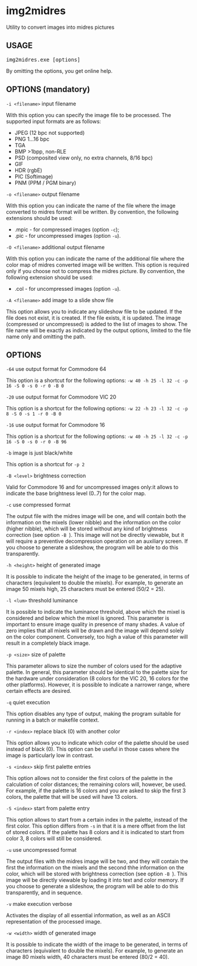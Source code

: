# img2midres
Utility to convert images into midres pictures

## USAGE

<pre>img2midres.exe [options]</pre>

By omitting the options, you get online help.

## OPTIONS (mandatory)

`-i <filename>` input filename

With this option you can specify the image file to be processed. The supported input formats are as follows:

 * JPEG (12 bpc not supported)
 * PNG 1...16 bpc
 * TGA
 * BMP >1bpp, non-RLE
 * PSD (composited view only, no extra channels, 8/16  bpc)
 * GIF
 * HDR (rgbE)
 * PIC (Softimage)
 * PNM (PPM / PGM binary)

`-o <filename>` output filename

With this option you can indicate the name of the file where the image converted to midres format will be written. By convention, the following extensions should be used:
 * .mpic - for compressed images (option `-c`);
 * .pic - for uncompressed images (option `-u`).


`-O <filename>` additional output filename

With this option you can indicate the name of the additional file where the color map of midres converted image will be written. This option is required only if you choose not to compress the midres picture. By convention, the following extension should be used:
 * .col - for uncompressed images (option `-u`).

`-A <filename>` add image to a slide show file

This option allows you to indicate any slideshow file to be updated. If the file does not exist, it is created. If the file exists, it is updated. The image (compressed or uncompressed) is added to the list of images to show. The file name will be exactly as indicated by the output options, limited to the file name only and omitting the path.

## OPTIONS

`-64`           use output format for Commodore 64

This option is a shortcut for the following options: 
`-w 40 -h 25 -l 32 -c -p 16 -S 0 -s 0 -r 0 -B 0`

`-20`           use output format for Commodore VIC 20

This option is a shortcut for the following options: 
`-w 22 -h 23 -l 32 -c -p 8 -S 0 -s 1 -r 0 -B 0`

`-16`           use output format for Commodore 16

This option is a shortcut for the following options: 
`-w 40 -h 25 -l 32 -c -p 16 -S 0 -s 0 -r 0 -B 96`

`-b`            image is just black/white

This option is a shortcut for `-p 2`

`-B <level>`    brightness correction

Valid for Commodore 16 and for uncompressed images only:it allows to indicate the base brightness level (0..7) for the color map.

`-c`            use compressed format

The output file with the midres image will be one, and will contain both the information on the mixels (lower nibble) and the information on the color (higher nibble), which will be stored without any kind of brightness correction (see option `-B `). This image will not be directly viewable, but it will require a preventive decompression operation on an auxiliary screen. If you choose to generate a slideshow, the program will be able to do this transparently.

`-h <height>`   height of generated image

It is possible to indicate the height of the image to be generated, in terms of characters (equivalent to double the mixels). For example, to generate an image 50 mixels high, 25 characters must be entered (50/2 = 25).

`-l <lum>`      threshold luminance

It is possible to indicate the luminance threshold, above which the mixel is considered and below which the mixel is ignored. This parameter is important to ensure image quality in presence of many shades. A value of zero implies that all mixels will be drawn and the image will depend solely on the color component. Conversely, too high a value of this parameter will result in a completely black image.

 `-p <size>`     size of palette

 This parameter allows to size the number of colors used for the adaptive palette. In general, this parameter should be identical to the palette size for the hardware under consideration (8 colors for the VIC 20, 16 colors for the other platforms). However, it is possible to indicate a narrower range, where certain effects are desired.

`-q`            quiet execution

This option disables any type of output, making the program suitable for running in a batch or makefile context.

`-r <index>`    replace black (0) with another color

This option allows you to indicate which color of the palette should be used instead of black (0). This option can be useful in those cases where the image is particularly low in contrast.

`-s <index>`    skip first palette entries

This option allows not to consider the first colors of the palette in the calculation of color distances; the remaining colors will, however, be used. For example, if the palette is 16 colors and you are asked to skip the first 3 colors, the palette that will be used will have 13 colors.

`-S <index>`    start from palette entry

This option allows to start from a certain index in the palette, instead of the first color. This option differs from `-s` in that it is a mere offset from the list of stored colors. If the palette has 8 colors and it is indicated to start from color 3, 8 colors will still be considered.

`-u`            use uncompressed format

The output files with the midres image will be two, and they will contain the first the information on the mixels and the second thhe information on the color, which will be stored with brightness correction (see option `-B `). This image will be directly viewable by loading it into text and color memory. If you choose to generate a slideshow, the program will be able to do this transparently, and in sequence.

`-v`            make execution verbose

Activates the display of all essential information, as well as an ASCII representation of the processed image.

`-w <width>`    width of generated image

It is possible to indicate the width of the image to be generated, in terms of characters (equivalent to double the mixels). For example, to generate an image 80 mixels width, 40 characters must be entered (80/2 = 40).

